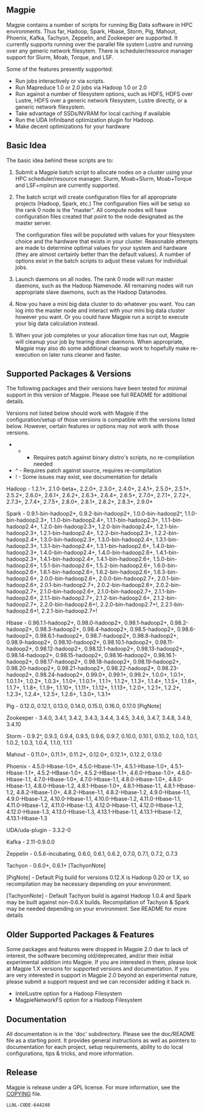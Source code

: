 Magpie
------

Magpie contains a number of scripts for running Big Data software in
HPC environments.  Thus far, Hadoop, Spark, Hbase, Storm, Pig, Mahout,
Phoenix, Kafka, Tachyon, Zeppelin, and Zookeeper are supported.  It
currently supports running over the parallel file system Lustre and
running over any generic network filesytem.  There is
scheduler/resource manager support for Slurm, Moab, Torque, and LSF.

Some of the features presently supported:

- Run jobs interactively or via scripts.
- Run Mapreduce 1.0 or 2.0 jobs via Hadoop 1.0 or 2.0
- Run against a number of filesystem options, such as HDFS, HDFS over
  Lustre, HDFS over a generic network filesystem, Lustre directly, or
  a generic network filesystem.
- Take advantage of SSDs/NVRAM for local caching if available
- Run the UDA Infiniband optimization plugin for Hadoop.
- Make decent optimizations for your hardware

Basic Idea
----------

The basic idea behind these scripts are to:

1) Submit a Magpie batch script to allocate nodes on a cluster using
   your HPC scheduler/resource manager.  Slurm, Moab+Slurm,
   Moab+Torque and LSF+mpirun are currently supported.

2) The batch script will create configuration files for all
   appropriate projects (Hadoop, Spark, etc.)  The configuration files
   will be setup so the rank 0 node is the "master".  All compute
   nodes will have configuration files created that point to the node
   designated as the master server.

   The configuration files will be populated with values for your
   filesystem choice and the hardware that exists in your cluster.
   Reasonable attempts are made to determine optimal values for your
   system and hardware (they are almost certainly better than the
   default values).  A number of options exist in the batch scripts to
   adjust these values for individual jobs.

3) Launch daemons on all nodes.  The rank 0 node will run master
   daemons, such as the Hadoop Namenode.  All remaining nodes will run
   appropriate slave daemons, such as the Hadoop Datanodes.

4) Now you have a mini big data cluster to do whatever you want.  You
   can log into the master node and interact with your mini big data
   cluster however you want.  Or you could have Magpie run a script to
   execute your big data calculation instead.

5) When your job completes or your allocation time has run out, Magpie
   will cleanup your job by tearing down daemons.  When appropriate,
   Magpie may also do some additional cleanup work to hopefully make
   re-execution on later runs cleaner and faster.

Supported Packages & Versions
-----------------------------

The following packages and their versions have been tested for minimal
support in this version of Magpie.  Please see full README for
additional details.

Versions not listed below should work with Magpie if the
configuration/setup of those versions is compatible with the versions
listed below.  However, certain features or options may not work with
those versions.

* + - Requires patch against binary distro's scripts, no re-compilation needed
* ^ - Requires patch against source, requires re-compilation
* ! - Some issues may exist, see documentation for details

Hadoop - 1.2.1+, 2.1.0-beta+, 2.2.0+, 2.3.0+, 2.4.0+, 2.4.1+, 2.5.0+,
         2.5.1+, 2.5.2+, 2.6.0+, 2.6.1+, 2.6.2+, 2.6.3+, 2.6.4+,
         2.6.5+, 2.7.0+, 2.7.1+, 2.7.2+, 2.7.3+, 2.7.4+, 2.7.5+,
         2.8.0+, 2.8.1+, 2.8.2+, 2.8.3+, 2.9.0+

Spark - 0.9.1-bin-hadoop2+, 0.9.2-bin-hadoop2+, 1.0.0-bin-hadoop2^,
        1.1.0-bin-hadoop2.3+, 1.1.0-bin-hadoop2.4+,
        1.1.1-bin-hadoop2.3+, 1.1.1-bin-hadoop2.4+,
        1.2.0-bin-hadoop2.3+, 1.2.0-bin-hadoop2.4+,
        1.2.1-bin-hadoop2.3+, 1.2.1-bin-hadoop2.4+,
        1.2.2-bin-hadoop2.3+, 1.2.2-bin-hadoop2.4+,
        1.3.0-bin-hadoop2.3+, 1.3.0-bin-hadoop2.4+,
        1.3.1-bin-hadoop2.3+, 1.3.1-bin-hadoop2.4+,
        1.3.1-bin-hadoop2.6+, 1.4.0-bin-hadoop2.3+,
        1.4.0-bin-hadoop2.4+, 1.4.0-bin-hadoop2.6+,
        1.4.1-bin-hadoop2.3+, 1.4.1-bin-hadoop2.4+,
        1.4.1-bin-hadoop2.6+, 1.5.0-bin-hadoop2.6+,
        1.5.1-bin-hadoop2.6+, 1.5.2-bin-hadoop2.6+,
        1.6.0-bin-hadoop2.6+, 1.6.1-bin-hadoop2.6+,
        1.6.2-bin-hadoop2.6+, 1.6.3-bin-hadoop2.6+,
        2.0.0-bin-hadoop2.6+, 2.0.0-bin-hadoop2.7+,
        2.0.1-bin-hadoop2.6+, 2.0.1-bin-hadoop2.7+,
        2.0.2-bin-hadoop2.6+, 2.0.2-bin-hadoop2.7+,
        2.1.0-bin-hadoop2.6+, 2.1.0-bin-hadoop2.7+,
        2.1.1-bin-hadoop2.6+, 2.1.1-bin-hadoop2.7+,
        2.1.2-bin-hadoop2.6+, 2.1.2-bin-hadoop2.7+,
        2.2.0-bin-hadoop2.6+!, 2.2.0-bin-hadoop2.7+!,
        2.2.1-bin-hadoop2.6+!, 2.2.1-bin-hadoop2.7+!

Hbase - 0.96.1.1-hadoop2+, 0.98.0-hadoop2+, 0.98.1-hadoop2+,
        0.98.2-hadoop2+, 0.98.3-hadoop2+, 0.98.4-hadoop2+,
        0.98.5-hadoop2+, 0.98.6-hadoop2+, 0.98.6.1-hadoop2+,
        0.98.7-hadoop2+, 0.98.8-hadoop2+, 0.98.9-hadoop2+,
        0.98.10-hadoop2+, 0.98.10.1-hadoop2+, 0.98.11-hadoop2+,
        0.98.12-hadoop2+, 0.98.12.1-hadoop2+, 0.98.13-hadoop2+,
        0.98.14-hadoop2+, 0.98.15-hadoop2+, 0.98.16-hadoop2+,
        0.98.16.1-hadoop2+, 0.98.17-hadoop2+, 0.98.18-hadoop2+,
        0.98.19-hadoop2+, 0.98.20-hadoop2+, 0.98.21-hadoop2+,
        0.98.22-hadoop2+, 0.98.23-hadoop2+, 0.98.24-hadoop2+, 0.99.0+,
        0.99.1+, 0.99.2+, 1.0.0+, 1.0.1+, 1.0.1.1+, 1.0.2+, 1.0.3+,
        1.1.0+, 1.1.0.1+, 1.1.1+, 1.1.2+, 1.1.3+, 1.1.4+, 1.1.5+,
        1.1.6+, 1.1.7+, 1.1.8+, 1.1.9+, 1.1.10+, 1.1.11+, 1.1.12+,
        1.1.13+, 1.2.0+, 1.2.1+, 1.2.2+, 1.2.3+, 1.2.4+, 1.2.5+,
        1.2.6+, 1.3.0+, 1.3.1+

Pig - 0.12.0, 0.12.1, 0.13.0, 0.14.0, 0.15.0, 0.16.0, 0.17.0 [PigNote]

Zookeeper - 3.4.0, 3.4.1, 3.4.2, 3.4.3, 3.4.4, 3.4.5, 3.4.6, 3.4.7,
            3.4.8, 3.4.9, 3.4.10

Storm - 0.9.2^, 0.9.3, 0.9.4, 0.9.5, 0.9.6, 0.9.7, 0.10.0, 0.10.1,
        0.10.2, 1.0.0, 1.0.1, 1.0.2, 1.0.3, 1.0.4, 1.1.0, 1.1.1

Mahout - 0.11.0+, 0.11.1+, 0.11.2+, 0.12.0+, 0.12.1+, 0.12.2, 0.13.0

Phoenix - 4.5.0-Hbase-1.0+, 4.5.0-Hbase-1.1+, 4.5.1-Hbase-1.0+,
          4.5.1-Hbase-1.1+, 4.5.2-HBase-1.0+, 4.5.2-HBase-1.1+,
          4.6.0-Hbase-1.0+, 4.6.0-Hbase-1.1, 4.7.0-Hbase-1.0+,
          4.7.0-Hbase-1.1, 4.8.0-Hbase-1.0+, 4.8.0-Hbase-1.1,
          4.8.0-Hbase-1.2, 4.8.1-Hbase-1.0+, 4.8.1-Hbase-1.1,
          4.8.1-Hbase-1.2, 4.8.2-Hbase-1.0+, 4.8.2-Hbase-1.1,
          4.8.2-Hbase-1.2, 4.9.0-Hbase-1.1, 4.9.0-Hbase-1.2,
          4.10.0-Hbase-1.1, 4.10.0-Hbase-1.2, 4.11.0-Hbase-1.1,
          4.11.0-Hbase-1.2, 4.11.0-Hbase-1.3, 4.12.0-Hbase-1.1,
          4.12.0-Hbase-1.2, 4.12.0-Hbase-1.3, 4.13.0-Hbase-1.3,
          4.13.1-Hbase-1.1, 4.13.1-Hbase-1.2, 4.13.1-Hbase-1.3

UDA/uda-plugin - 3.3.2-0

Kafka - 2.11-0.9.0.0

Zeppelin - 0.5.6-incubating, 0.6.0, 0.6.1, 0.6.2, 0.7.0, 0.7.1, 0.7.2,
           0.7.3

Tachyon - 0.6.0+, 0.6.1+ [TachyonNote]

[PigNote] - Default Pig build for versions 0.12.X is Hadoop 0.20 or
      1.X, so recompilation may be necessary depending on your
      environment.

[TachyonNote] - Default Tachyon build is against Hadoop 1.0.4 and
      Spark may be built against non-0.6.X builds.  Recompilation of
      Tachyon & Spark may be needed depending on your environment.
      See README for more details

Older Supported Packages & Features
-----------------------------------

Some packages and features were dropped in Magpie 2.0 due to lack of
interest, the software becoming old/deprecated, and/or their initial
experimental addition into Magpie.  If you are interested in them,
please look at Magpie 1.X versions for supported versions and
documentation.  If you are very interested in support in Magpie 2.0
beyond an experimental nature, please submit a support request and we
can reconsider adding it back in.

   - IntelLustre option for a Hadoop Filesystem
   - MagpieNetworkFS option for a Hadoop Filesystem

Documentation
-------------

All documentation is in the 'doc' subdirectory.  Please see the
doc/README file as a starting point.  It provides general instructions
as well as pointers to documentation for each project, setup
requirements, ability to do local configurations, tips & tricks, and
more information.

Release
-------

Magpie is release under a GPL license. For more information, see the [COPYING](/COPYING) file.

`LLNL-CODE-644248`
